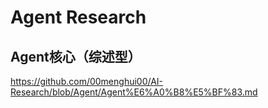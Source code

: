# Agent Research

## Agent核心（综述型）
https://github.com/00menghui00/AI-Research/blob/Agent/Agent%E6%A0%B8%E5%BF%83.md
